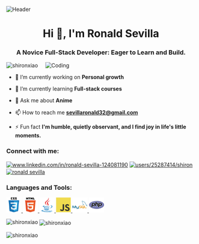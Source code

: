 ![Header](https://user-images.githubusercontent.com/106918656/209438619-25091cdf-a126-4e95-a24c-5efdf8057606.gif)
<h1 align="center">Hi 👋, I'm Ronald Sevilla</h1>
<h3 align="center">A Novice Full-Stack Developer: Eager to Learn and Build.</h3>
<img align="right" alt="Coding" width="400" src="https://cdn.dribbble.com/users/1162077/screenshots/3848914/programmer.gif">

<p align="left"> <img src="https://komarev.com/ghpvc/?username=shironxiao&label=Profile%20views&color=0e75b6&style=flat" alt="shironxiao" /> </p>

- 🔭 I’m currently working on **Personal growth**

- 🌱 I’m currently learning **Full-stack courses**

- 💬 Ask me about **Anime**

- 📫 How to reach me **sevillaronald32@gmail.com**

- ⚡ Fun fact **I'm humble, quietly observant, and I find joy in life's little moments.**

<h3 align="left">Connect with me:</h3>
<p align="left">
<a href="https://linkedin.com/in/www.linkedin.com/in/ronald-sevilla-124081190" target="blank"><img align="center" src="https://raw.githubusercontent.com/rahuldkjain/github-profile-readme-generator/master/src/images/icons/Social/linked-in-alt.svg" alt="www.linkedin.com/in/ronald-sevilla-124081190" height="30" width="40" /></a>
<a href="https://stackoverflow.com/users/25287414/shiron" target="blank"><img align="center" src="https://raw.githubusercontent.com/rahuldkjain/github-profile-readme-generator/master/src/images/icons/Social/stack-overflow.svg" alt="users/25287414/shiron" height="30" width="40" /></a>
<a href="https://fb.com/ronald sevilla" target="blank"><img align="center" src="https://raw.githubusercontent.com/rahuldkjain/github-profile-readme-generator/master/src/images/icons/Social/facebook.svg" alt="ronald sevilla" height="30" width="40" /></a>
</p>

<h3 align="left">Languages and Tools:</h3>
<p align="left"> <a href="https://www.w3schools.com/css/" target="_blank" rel="noreferrer"> <img src="https://raw.githubusercontent.com/devicons/devicon/master/icons/css3/css3-original-wordmark.svg" alt="css3" width="40" height="40"/> </a> <a href="https://www.w3.org/html/" target="_blank" rel="noreferrer"> <img src="https://raw.githubusercontent.com/devicons/devicon/master/icons/html5/html5-original-wordmark.svg" alt="html5" width="40" height="40"/> </a> <a href="https://www.java.com" target="_blank" rel="noreferrer"> <img src="https://raw.githubusercontent.com/devicons/devicon/master/icons/java/java-original.svg" alt="java" width="40" height="40"/> </a> <a href="https://developer.mozilla.org/en-US/docs/Web/JavaScript" target="_blank" rel="noreferrer"> <img src="https://raw.githubusercontent.com/devicons/devicon/master/icons/javascript/javascript-original.svg" alt="javascript" width="40" height="40"/> </a> <a href="https://www.mysql.com/" target="_blank" rel="noreferrer"> <img src="https://raw.githubusercontent.com/devicons/devicon/master/icons/mysql/mysql-original-wordmark.svg" alt="mysql" width="40" height="40"/> </a> <a href="https://www.php.net" target="_blank" rel="noreferrer"> <img src="https://raw.githubusercontent.com/devicons/devicon/master/icons/php/php-original.svg" alt="php" width="40" height="40"/> </a> </p>

<p><img align="left" src="https://github-readme-stats.vercel.app/api/top-langs?username=shironxiao&show_icons=true&locale=en&layout=compact" alt="shironxiao" /></p>

<p>&nbsp;<img align="center" src="https://github-readme-stats.vercel.app/api?username=shironxiao&show_icons=true&locale=en" alt="shironxiao" /></p>

<p><img align="center" src="https://github-readme-streak-stats.herokuapp.com/?user=shironxiao&" alt="shironxiao" /></p>




